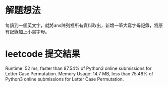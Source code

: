 # 解題想法
每讀到一個英文字，就將ans陣列裡所有資料取出，新增一筆大寫字母記錄，將原有記錄加上小寫字母。

# leetcode 提交結果
Runtime: 52 ms, faster than 87.54% of Python3 online submissions for Letter Case Permutation.
Memory Usage: 14.7 MB, less than 75.48% of Python3 online submissions for Letter Case Permutation.